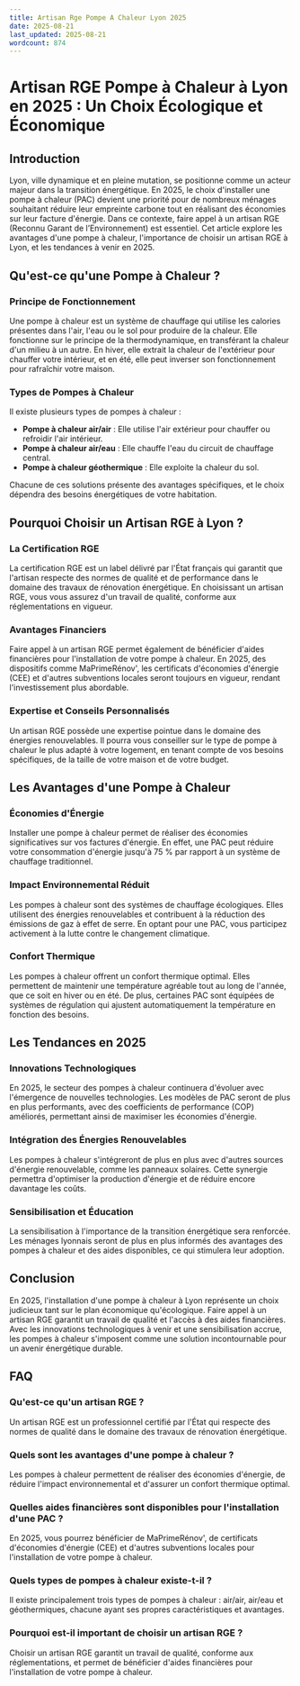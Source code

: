 ```yaml
---
title: Artisan Rge Pompe A Chaleur Lyon 2025
date: 2025-08-21
last_updated: 2025-08-21
wordcount: 874
---
```


# Artisan RGE Pompe à Chaleur à Lyon en 2025 : Un Choix Écologique et Économique

## Introduction

Lyon, ville dynamique et en pleine mutation, se positionne comme un acteur majeur dans la transition énergétique. En 2025, le choix d'installer une pompe à chaleur (PAC) devient une priorité pour de nombreux ménages souhaitant réduire leur empreinte carbone tout en réalisant des économies sur leur facture d'énergie. Dans ce contexte, faire appel à un artisan RGE (Reconnu Garant de l’Environnement) est essentiel. Cet article explore les avantages d'une pompe à chaleur, l'importance de choisir un artisan RGE à Lyon, et les tendances à venir en 2025.

## Qu'est-ce qu'une Pompe à Chaleur ?

### Principe de Fonctionnement

Une pompe à chaleur est un système de chauffage qui utilise les calories présentes dans l'air, l'eau ou le sol pour produire de la chaleur. Elle fonctionne sur le principe de la thermodynamique, en transférant la chaleur d'un milieu à un autre. En hiver, elle extrait la chaleur de l'extérieur pour chauffer votre intérieur, et en été, elle peut inverser son fonctionnement pour rafraîchir votre maison.

### Types de Pompes à Chaleur

Il existe plusieurs types de pompes à chaleur :

- **Pompe à chaleur air/air** : Elle utilise l'air extérieur pour chauffer ou refroidir l'air intérieur.
- **Pompe à chaleur air/eau** : Elle chauffe l'eau du circuit de chauffage central.
- **Pompe à chaleur géothermique** : Elle exploite la chaleur du sol.

Chacune de ces solutions présente des avantages spécifiques, et le choix dépendra des besoins énergétiques de votre habitation.

## Pourquoi Choisir un Artisan RGE à Lyon ?

### La Certification RGE

La certification RGE est un label délivré par l'État français qui garantit que l'artisan respecte des normes de qualité et de performance dans le domaine des travaux de rénovation énergétique. En choisissant un artisan RGE, vous vous assurez d'un travail de qualité, conforme aux réglementations en vigueur.

### Avantages Financiers

Faire appel à un artisan RGE permet également de bénéficier d'aides financières pour l'installation de votre pompe à chaleur. En 2025, des dispositifs comme MaPrimeRénov', les certificats d'économies d'énergie (CEE) et d'autres subventions locales seront toujours en vigueur, rendant l'investissement plus abordable.

### Expertise et Conseils Personnalisés

Un artisan RGE possède une expertise pointue dans le domaine des énergies renouvelables. Il pourra vous conseiller sur le type de pompe à chaleur le plus adapté à votre logement, en tenant compte de vos besoins spécifiques, de la taille de votre maison et de votre budget.

## Les Avantages d'une Pompe à Chaleur

### Économies d'Énergie

Installer une pompe à chaleur permet de réaliser des économies significatives sur vos factures d'énergie. En effet, une PAC peut réduire votre consommation d'énergie jusqu'à 75 % par rapport à un système de chauffage traditionnel.

### Impact Environnemental Réduit

Les pompes à chaleur sont des systèmes de chauffage écologiques. Elles utilisent des énergies renouvelables et contribuent à la réduction des émissions de gaz à effet de serre. En optant pour une PAC, vous participez activement à la lutte contre le changement climatique.

### Confort Thermique

Les pompes à chaleur offrent un confort thermique optimal. Elles permettent de maintenir une température agréable tout au long de l'année, que ce soit en hiver ou en été. De plus, certaines PAC sont équipées de systèmes de régulation qui ajustent automatiquement la température en fonction des besoins.

## Les Tendances en 2025

### Innovations Technologiques

En 2025, le secteur des pompes à chaleur continuera d'évoluer avec l'émergence de nouvelles technologies. Les modèles de PAC seront de plus en plus performants, avec des coefficients de performance (COP) améliorés, permettant ainsi de maximiser les économies d'énergie.

### Intégration des Énergies Renouvelables

Les pompes à chaleur s'intégreront de plus en plus avec d'autres sources d'énergie renouvelable, comme les panneaux solaires. Cette synergie permettra d'optimiser la production d'énergie et de réduire encore davantage les coûts.

### Sensibilisation et Éducation

La sensibilisation à l'importance de la transition énergétique sera renforcée. Les ménages lyonnais seront de plus en plus informés des avantages des pompes à chaleur et des aides disponibles, ce qui stimulera leur adoption.

## Conclusion

En 2025, l'installation d'une pompe à chaleur à Lyon représente un choix judicieux tant sur le plan économique qu'écologique. Faire appel à un artisan RGE garantit un travail de qualité et l'accès à des aides financières. Avec les innovations technologiques à venir et une sensibilisation accrue, les pompes à chaleur s'imposent comme une solution incontournable pour un avenir énergétique durable.

## FAQ

### Qu'est-ce qu'un artisan RGE ?

Un artisan RGE est un professionnel certifié par l'État qui respecte des normes de qualité dans le domaine des travaux de rénovation énergétique.

### Quels sont les avantages d'une pompe à chaleur ?

Les pompes à chaleur permettent de réaliser des économies d'énergie, de réduire l'impact environnemental et d'assurer un confort thermique optimal.

### Quelles aides financières sont disponibles pour l'installation d'une PAC ?

En 2025, vous pourrez bénéficier de MaPrimeRénov', de certificats d'économies d'énergie (CEE) et d'autres subventions locales pour l'installation de votre pompe à chaleur.

### Quels types de pompes à chaleur existe-t-il ?

Il existe principalement trois types de pompes à chaleur : air/air, air/eau et géothermiques, chacune ayant ses propres caractéristiques et avantages.

### Pourquoi est-il important de choisir un artisan RGE ?

Choisir un artisan RGE garantit un travail de qualité, conforme aux réglementations, et permet de bénéficier d'aides financières pour l'installation de votre pompe à chaleur.